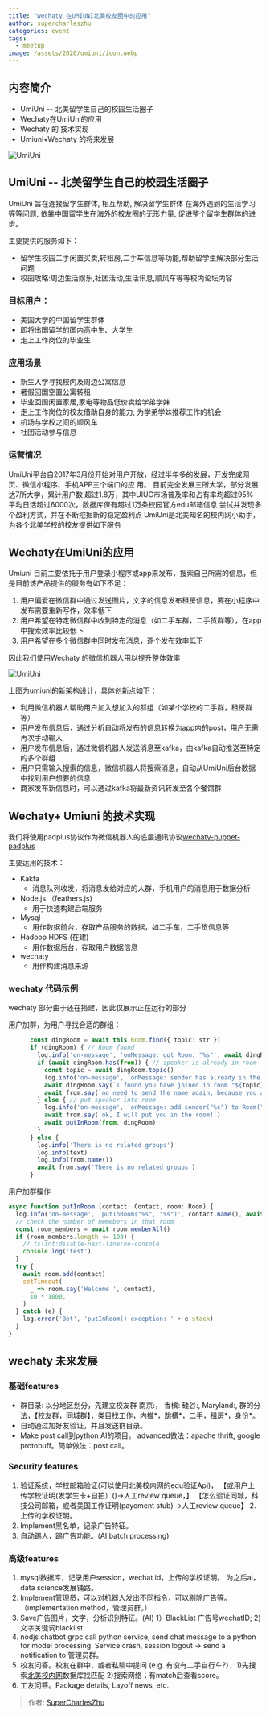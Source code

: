 ```yaml
---
title: "wechaty 在UMIUNI北美校友圈中的应用"
author: supercharleszhu
categories: event
tags:
  - meetup
image: /assets/2020/umiuni/icon.webp
---
```


## 内容简介

* UmiUni -- 北美留学生自己的校园生活圈子
* Wechaty在UmiUni的应用
* Wechaty 的 技术实现
* Umiuni+Wechaty 的将来发展

![UmiUni](/assets/2020/umiuni/icon.webp)

## UmiUni -- 北美留学生自己的校园生活圈子

UmiUni 旨在连接留学生群体, 相互帮助, 解决留学生群体 在海外遇到的生活学习等等问题, 依靠中国留学生在海外的校友圈的无形力量,
促进整个留学生群体的进步。

主要提供的服务如下：

* 留学生校园二手闲置买卖,转租房,二手车信息等功能,帮助留学生解决部分生活问题
* 校园攻略:周边生活娱乐,社团活动,生活讯息,顺风车等等校内论坛内容

### 目标用户：

* 美国大学的中国留学生群体
* 即将出国留学的国内高中生、大学生
* 走上工作岗位的毕业生

### 应用场景

* 新生入学寻找校内及周边公寓信息
* 暑假回国空置公寓转租
* 毕业回国闲置家居,家电等物品低价卖给学弟学妹
* 走上工作岗位的校友借助自身的能力, 为学弟学妹推荐工作的机会
* 机场与学校之间的顺风车
* 社团活动参与信息

### 运营情况

UmiUni平台自2017年3月份开始对用户开放，经过半年多的发展，开发完成网页、微信小程序、手机APP三个端口的应 用。
目前完全发展三所大学，部分发展达7所大学，累计用户数 超过1.8万，其中UIUC市场普及率和占有率均超过95%
平均日活超过6000次，数据库保有超过1万条校园官方edu邮箱信息
尝试并发现多个盈利方式，并在不断挖掘新的稳定盈利点
UmiUni是北美知名的校内网小助手，为各个北美学校的校友提供如下服务

## Wechaty在UmiUni的应用

Umiuni 目前主要依托于用户登录小程序或app来发布，搜索自己所需的信息，但是目前该产品提供的服务有如下不足：

1. 用户偏爱在微信群中通过发送图片，文字的信息发布租房信息，要在小程序中发布需要重新写作，效率低下
2. 用户希望在特定微信群中收到特定的消息（如二手车群，二手货群等），在app中搜索效率比较低下
3. 用户希望在多个微信群中同时发布消息，逐个发布效率低下

因此我们使用Wechaty 的微信机器人用以提升整体效率

![UmiUni](/assets/2020/umiuni/architecture.webp)

上图为umiuni的新架构设计，具体创新点如下：

* 利用微信机器人帮助用户加入想加入的群组（如某个学校的二手群，租房群等）
* 用户发布信息后，通过分析自动将发布的信息转换为app内的post，用户无需再次手动输入
* 用户发布信息后，通过微信机器人发送消息至kafka，由kafka自动推送至特定的多个群组
* 用户只需输入搜索的信息，微信机器人将搜索消息，自动从UmiUni后台数据中找到用户想要的信息
* 商家发布新信息时，可以通过kafka将最新资讯转发至各个餐馆群

## Wechaty+ Umiuni 的技术实现

我们将使用padplus协议作为微信机器人的底层通讯协议[wechaty-puppet-padplus](https://github.com/botorange/wechaty-puppet-padplus)

主要运用的技术：

* Kakfa
  * 消息队列收发，将消息发给对应的人群，手机用户的消息用于数据分析
* Node.js （feathers.js)
  * 用于快速构建后端服务
* Mysql
  * 用作数据前台，存取产品服务的数据，如二手车，二手货信息等
* Hadoop HDFS (在建)
  * 用作数据后台，存取用户数据信息
* wechaty
  * 用作构建消息来源

### wechaty 代码示例

wechaty 部分由于还在搭建，因此仅展示正在运行的部分

用户加群，为用户寻找合适的群组：

```typescript
      const dingRoom = await this.Room.find({ topic: str })
      if (dingRoom) { // Room found
        log.info('on-message', 'onMessage: got Room: "%s"', await dingRoom.topic())
        if (await dingRoom.has(from)) { // speaker is already in room
          const topic = await dingRoom.topic()
          log.info('on-message', 'onMessage: sender has already in the Room')
          await dingRoom.say(`I found you have joined in room "${topic}"!`, from)
          await from.say(`no need to send the name again, because you are already in room: "${topic}"`)
        } else { // put speaker into room
          log.info('on-message', 'onMessage: add sender("%s") to Room("%s")', from.name(), dingRoom.topic())
          await from.say('ok, I will put you in the room!')
          await putInRoom(from, dingRoom)
        }
      } else {
        log.info('There is no related groups')
        log.info(text)
        log.info(from.name())
        await from.say('There is no related groups')
      }
```

用户加群操作

```typescript
async function putInRoom (contact: Contact, room: Room) {
  log.info('on-message', 'putInRoom("%s", "%s")', contact.name(), await room.topic())
  // check the number of memebers in that room
  const room_members = await room.memberAll()
  if (room_members.length <= 100) {
    // tslint:disable-next-line:no-console
    console.log('test')
  }
  try {
    await room.add(contact)
    setTimeout(
      _ => room.say('Welcome ', contact),
      10 * 1000,
    )
  } catch (e) {
    log.error('Bot', 'putInRoom() exception: ' + e.stack)
  }
}
```

## wechaty 未来发展

### 基础features

* 群目录: 以分地区划分，先建立校友群 南京:， 香槟: 硅谷:, Maryland:, 群的分法，【校友群，同城群】，类目找工作，内推*，跳槽*，二手，租房*，身份*。
* 自动通过加好友验证，并且发送群目录。
* Make post call到python AI的项目。 advanced做法：apache thrift, google protobuff。简单做法：post call。

### Security features

1. 验证系统，学校邮箱验证(可以使用北美校内网的edu验证Api)， 【或用户上传学校证明(发学生卡+自拍）()->人工review queue，】 【怎么验证同城，科技公司邮箱，或者美国工作证明(payement stub) ->人工review queue】 2.上传的学校证明。
2. Implement黑名单，记录广告特征。
3. 自动踢人，踢广告功能。(AI batch processing)

### 高级features

1. mysql数据库，记录用户session，wechat id，上传的学校证明。 为之后ai，data science发展铺路。
2. Implement管理员，可以对机器人发出不同指令，可以剔除广告等。（implementation method，管理员群。）
3. Save广告图片，文字，分析识别特征。(AI) 1）BlackList 广告号wechatID; 2) 文字关键词blacklist
4. nodjs chatbot grpc call python service, send chat message to a python for model processing. Service crash, session logout -> send a notification to 管理员群。
5. 校友问答。校友在群中，或者私聊中提问 (e.g. 有没有二手自行车?），1)先搜索[北美校内网](https://umiuni.com)数据库找匹配 2)搜索网络；有match后查看score。
6. 工友问答。Package details, Layoff news, etc.

> 作者: [SuperCharlesZhu](https://github.com/SuperCharlesZhu)

